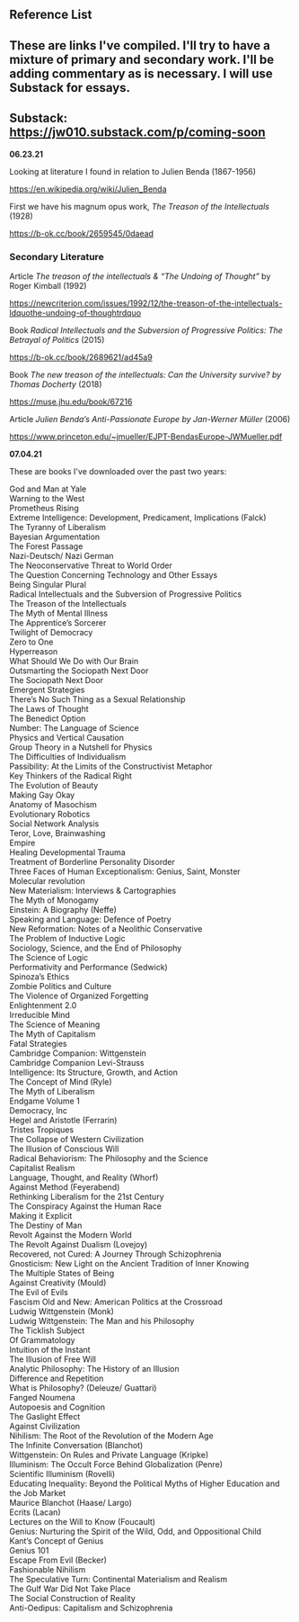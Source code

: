 ## Reference List
## These are links I've compiled. I'll try to have a mixture of primary and secondary work. I'll be adding commentary as is necessary. I will use Substack for essays. 

## Substack: https://jw010.substack.com/p/coming-soon

__06.23.21__

Looking at literature I found in relation to Julien Benda (1867-1956)

https://en.wikipedia.org/wiki/Julien_Benda

First we have his magnum opus work, *The Treason of the Intellectuals* (1928)

https://b-ok.cc/book/2659545/0daead

### Secondary Literature

Article *The treason of the intellectuals & “The Undoing of Thought”* by Roger Kimball (1992)

https://newcriterion.com/issues/1992/12/the-treason-of-the-intellectuals-ldquothe-undoing-of-thoughtrdquo

Book *Radical Intellectuals and the Subversion of Progressive Politics: The Betrayal of Politics* (2015)

https://b-ok.cc/book/2689621/ad45a9

Book *The new treason of the intellectuals: Can the University survive? by Thomas Docherty* (2018)

https://muse.jhu.edu/book/67216

Article *Julien Benda’s Anti-Passionate Europe by Jan-Werner Müller* (2006)

https://www.princeton.edu/~jmueller/EJPT-BendasEurope-JWMueller.pdf


__07.04.21__

These are books I've downloaded over the past two years:


God and Man at Yale <br/> Warning to the West <br/> Prometheus Rising <br/> Extreme Intelligence: Development, Predicament, Implications (Falck) <br/> The Tyranny of Liberalism <br/> Bayesian Argumentation <br/> The Forest Passage <br/> Nazi-Deutsch/ Nazi German <br/> The Neoconservative Threat to World Order <br/> The Question Concerning Technology and Other Essays <br/> Being Singular Plural <br/> Radical Intellectuals and the Subversion of Progressive Politics <br/> The Treason of the Intellectuals <br/> The Myth of Mental Illness <br/> The Apprentice’s Sorcerer <br/> Twilight of Democracy <br/> Zero to One <br/> Hyperreason <br/> What Should We Do with Our Brain <br/> Outsmarting the Sociopath Next Door <br/> The Sociopath Next Door <br/> Emergent Strategies <br/> There’s No Such Thing as a Sexual Relationship <br/> The Laws of Thought <br/> The Benedict Option <br/> Number: The Language of Science <br/> Physics and Vertical Causation <br/> Group Theory in a Nutshell for Physics <br/> The Difficulties of Individualism <br/> Passibility: At the Limits of the Constructivist Metaphor <br/> Key Thinkers of the Radical Right <br/> The Evolution of Beauty <br/> Making Gay Okay <br/> Anatomy of Masochism <br/> Evolutionary Robotics <br/> Social Network Analysis <br/> Teror, Love, Brainwashing <br/> Empire <br/> Healing Developmental Trauma <br/> Treatment of Borderline Personality Disorder <br/> Three Faces of Human Exceptionalism:  Genius, Saint, Monster <br/> Molecular revolution <br/> New Materialism: Interviews & Cartographies <br/> The Myth of Monogamy <br/> Einstein: A Biography (Neffe) <br/> Speaking and Language: Defence of Poetry <br/> New Reformation: Notes of a Neolithic Conservative <br/> The Problem of Inductive Logic <br/> Sociology, Science, and the End of Philosophy <br/> The Science of Logic <br/> Performativity and Performance (Sedwick) <br/> Spinoza’s Ethics <br/> Zombie Politics and Culture <br/> The Violence of Organized Forgetting <br/> Enlightenment 2.0 <br/> Irreducible Mind <br/> The Science of Meaning <br/> The Myth of Capitalism <br/> Fatal Strategies <br/> Cambridge Companion: Wittgenstein <br/> Cambridge Companion Levi-Strauss <br/> Intelligence: Its Structure,  Growth, and Action <br/> The Concept of Mind (Ryle) <br/> The Myth of Liberalism <br/> Endgame Volume 1 <br/> Democracy, Inc <br/> Hegel and Aristotle (Ferrarin) <br/> Tristes Tropiques <br/> The Collapse of Western Civilization <br/> The Illusion of Conscious Will <br/> Radical Behaviorism: The Philosophy and the Science <br/> Capitalist Realism <br/> Language, Thought, and Reality (Whorf) <br/> Against Method (Feyerabend) <br/> Rethinking Liberalism for the 21st Century <br/>  The Conspiracy Against the Human Race <br/>  Making it Explicit <br/>  The Destiny of Man <br/>  Revolt Against the Modern World <br/>  The Revolt Against Dualism (Lovejoy) <br/>  Recovered, not Cured: A Journey Through Schizophrenia <br/>  Gnosticism: New Light on the Ancient Tradition of Inner Knowing <br/>  The Multiple States of Being <br/>  Against Creativity (Mould) <br/> The Evil of Evils <br/> Fascism Old and New: American Politics at the Crossroad <br/>  Ludwig Wittgenstein (Monk) <br/> Ludwig Wittgenstein: The Man and his Philosophy <br/> The Ticklish Subject <br/>  Of Grammatology <br/> Intuition of the Instant <br/> The Illusion of Free Will <br/> Analytic Philosophy: The History of an Illusion <br/> Difference and Repetition <br/> What is Philosophy? (Deleuze/ Guattari) <br/>  Fanged Noumena <br/> Autopoesis and Cognition <br/> The Gaslight Effect <br/> Against Civilization <br/> Nihilism: The Root of the Revolution of the Modern Age <br/> The Infinite Conversation (Blanchot) <br/> Wittgenstein: On Rules and Private Language (Kripke) <br/> Illuminism: The Occult Force Behind Globalization (Penre) <br/> Scientific Illuminism (Rovelli) <br/> Educating Inequality: Beyond the Political Myths of Higher Education and the Job Market <br/> Maurice Blanchot (Haase/ Largo) <br/> Ecrits (Lacan) <br/> Lectures on the Will to Know (Foucault) <br/> Genius: Nurturing the Spirit of the Wild, Odd, and Oppositional Child <br/> Kant’s Concept of Genius <br/> Genius 101 <br/> Escape From Evil (Becker) <br/> Fashionable Nihilism <br/> The Speculative Turn: Continental Materialism and Realism <br/> The Gulf War Did Not Take Place <br/> The Social Construction of Reality <br/> Anti-Oedipus: Capitalism and Schizophrenia <br/> 
